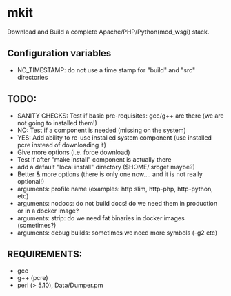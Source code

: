 # mkit

Download and Build a complete Apache/PHP/Python(mod_wsgi) stack.

## Configuration variables

  * NO_TIMESTAMP: do not use a time stamp for "build" and "src" directories

## TODO:
  * SANITY CHECKS: Test if basic pre-requisites: gcc/g++ are there (we are not going to installed them!)
  * NO: Test if a component is needed (missing on the system)
  * YES: Add ability to re-use installed system component (use installed pcre instead of downloading it)
  * Give more options (i.e. force download)
  * Test if after "make install" component is actually there 
  * add a default "local install" directory ($HOME/.srcget maybe?)
  * Better & more options (there is only one now.... and it is not really optional!)
  * arguments: profile name (examples: http slim, http-php, http-python, etc)
  * arguments: nodocs: do not build docs! do we need them in production or in a docker image?
  * arguments: strip: do we need fat binaries in docker images (sometimes?)
  * arguments: debug builds: sometimes we need more symbols (-g2 etc)

## REQUIREMENTS:
  * gcc
  * g++ (pcre)
  * perl (> 5.10), Data/Dumper.pm

